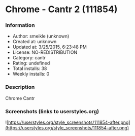 # Chrome - Cantr 2 (111854)

### Information
- Author: smeikle (unknown)
- Created at: unknown
- Updated at: 3/25/2015, 6:23:48 PM
- License: NO-REDISTRIBUTION
- Category: cantr
- Rating: undefined
- Total installs: 38
- Weekly installs: 0


### Description
Chrome Cantr


### Screenshots (links to userstyles.org)
![https://userstyles.org/style_screenshots/111854-after.png](https://userstyles.org/style_screenshots/111854-after.png)


